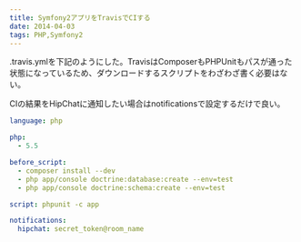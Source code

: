 ```yaml
---
title: Symfony2アプリをTravisでCIする
date: 2014-04-03
tags: PHP,Symfony2
---
```


.travis.ymlを下記のようにした。TravisはComposerもPHPUnitもパスが通った状態になっているため、ダウンロードするスクリプトをわざわざ書く必要はない。

CIの結果をHipChatに通知したい場合はnotificationsで設定するだけで良い。

```yaml
language: php

php:
  - 5.5

before_script:
  - composer install --dev
  - php app/console doctrine:database:create --env=test
  - php app/console doctrine:schema:create --env=test

script: phpunit -c app

notifications:
  hipchat: secret_token@room_name
```
